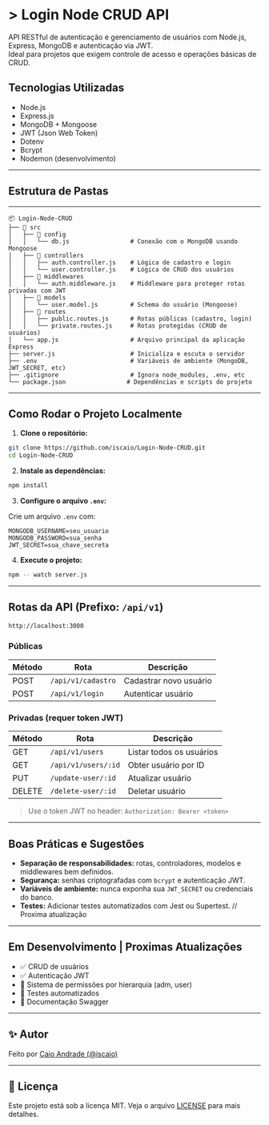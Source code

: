 # > Login Node CRUD API

API RESTful de autenticação e gerenciamento de usuários com Node.js, Express, MongoDB e autenticação via JWT.  
Ideal para projetos que exigem controle de acesso e operações básicas de CRUD.

## Tecnologias Utilizadas

- Node.js
- Express.js
- MongoDB + Mongoose
- JWT (Json Web Token)
- Dotenv
- Bcrypt
- Nodemon (desenvolvimento)

---

## Estrutura de Pastas

---

```plaintext
📦 Login-Node-CRUD
├── 📁 src
│   ├── 📁 config
│   │   └── db.js                 # Conexão com o MongoDB usando Mongoose
│   ├── 📁 controllers
│   │   ├── auth.controller.js    # Lógica de cadastro e login
│   │   └── user.controller.js    # Lógica de CRUD dos usuários
│   ├── 📁 middlewares
│   │   └── auth.middleware.js    # Middleware para proteger rotas privadas com JWT
│   ├── 📁 models
│   │   └── user.model.js         # Schema do usuário (Mongoose)
│   ├── 📁 routes
│   │   ├── public.routes.js      # Rotas públicas (cadastro, login)
│   │   └── private.routes.js     # Rotas protegidas (CRUD de usuários)
│   └── app.js                    # Arquivo principal da aplicação Express
├── server.js                     # Inicializa e escuta o servidor
├── .env                          # Variáveis de ambiente (MongoDB, JWT_SECRET, etc)
├── .gitignore                    # Ignora node_modules, .env, etc
└── package.json                 # Dependências e scripts do projeto
```


---

## Como Rodar o Projeto Localmente

1. **Clone o repositório:**

```bash
git clone https://github.com/iscaio/Login-Node-CRUD.git
cd Login-Node-CRUD
```

2. **Instale as dependências:**

```bash
npm install
```

3. **Configure o arquivo `.env`:**

Crie um arquivo `.env` com:

```env
MONGODB_USERNAME=seu_usuario
MONGODB_PASSWORD=sua_senha
JWT_SECRET=sua_chave_secreta
```

4. **Execute o projeto:**

```bash
npm -- watch server.js
```

---

## Rotas da API (Prefixo: `/api/v1`)
```bash
http://localhost:3000
```
### Públicas

| Método | Rota               | Descrição              |
| ------ | ------------------ | ---------------------- |
| POST   | `/api/v1/cadastro` | Cadastrar novo usuário |
| POST   | `/api/v1/login`    | Autenticar usuário     |

### Privadas (requer token JWT)

| Método | Rota                | Descrição                |
| ------ | ------------------- | ------------------------ |
| GET    | `/api/v1/users`     | Listar todos os usuários |
| GET    | `/api/v1/users/:id` | Obter usuário por ID     |
| PUT    | `/update-user/:id`  | Atualizar usuário        |
| DELETE | `/delete-user/:id`  | Deletar usuário          |

> Use o token JWT no header: `Authorization: Bearer <token>`

---

## Boas Práticas e Sugestões

- **Separação de responsabilidades:** rotas, controladores, modelos e middlewares bem definidos.
- **Segurança:** senhas criptografadas com `bcrypt` e autenticação JWT.
- **Variáveis de ambiente:** nunca exponha sua `JWT_SECRET` ou credenciais do banco.
- **Testes:** Adicionar testes automatizados com Jest ou Supertest. // Proxima atualização

---

## Em Desenvolvimento | Proximas Atualizações

- ✅ CRUD de usuários
- ✅ Autenticação JWT
- 🚧 Sistema de permissões por hierarquia (adm, user)
- 🚧 Testes automatizados
- 🚧 Documentação Swagger

---

## ✨ Autor

Feito por [Caio Andrade (@iscaio)](https://github.com/iscaio)

---

## 📄 Licença

Este projeto está sob a licença MIT. Veja o arquivo [LICENSE](LICENSE) para mais detalhes.
